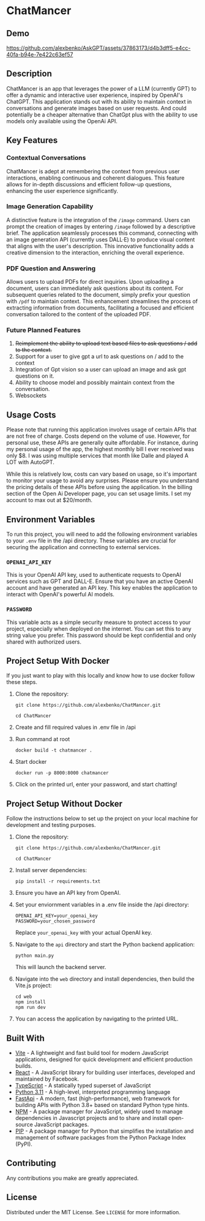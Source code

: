 # ChatMancer

## Demo

https://github.com/alexbenko/AskGPT/assets/37863173/d4b3dff5-e4cc-40fa-b94e-7e422c63ef57

## Description

ChatMancer is an app that leverages the power of a LLM (currently GPT) to offer a dynamic and interactive user experience, inspired by OpenAI's ChatGPT. This application stands out with its ability to maintain context in conversations and generate images based on user requests. And could potentially be a cheaper alternative than ChatGpt plus with the ability to use models only available using the OpenAi API.

## Key Features

### Contextual Conversations

ChatMancer is adept at remembering the context from previous user interactions, enabling continuous and coherent dialogues. This feature allows for in-depth discussions and efficient follow-up questions, enhancing the user experience significantly.

### Image Generation Capability

A distinctive feature is the integration of the `/image` command. Users can prompt the creation of images by entering `/image` followed by a descriptive brief. The application seamlessly processes this command, connecting with an image generation API (currently uses DALL·E) to produce visual content that aligns with the user's description. This innovative functionality adds a creative dimension to the interaction, enriching the overall experience.

### PDF Question and Answering

Allows users to upload PDFs for direct inquiries. Upon uploading a document, users can immediately ask questions about its content. For subsequent queries related to the document, simply prefix your question with `/pdf` to maintain context. This enhancement streamlines the process of extracting information from documents, facilitating a focused and efficient conversation tailored to the content of the uploaded PDF.

### Future Planned Features

1. <strike>Reimplement the ability to upload text based files to ask questions / add to the context.</strike>
2. Support for a user to give gpt a url to ask questions on / add to the context
3. Integration of Gpt vision so a user can upload an image and ask gpt questions on it.
4. Ability to choose model and possibly maintain context from the conversation.
5. Websockets

## Usage Costs

Please note that running this application involves usage of certain APIs that are not free of charge. Costs depend on the volume of use. However, for personal use, these APIs are generally quite affordable. For instance, during my personal usage of the app, the highest monthly bill I ever received was only $8. I was using multiple services that month like Dalle and played A LOT with AutoGPT.

While this is relatively low, costs can vary based on usage, so it's important to monitor your usage to avoid any surprises. Please ensure you understand the pricing details of these APIs before using the application. In the billing section of the Open Ai Developer page, you can set usage limits. I set my account to max out at $20/month.

## Environment Variables

To run this project, you will need to add the following environment variables to your `.env` file in the /api directory. These variables are crucial for securing the application and connecting to external services.

### `OPENAI_API_KEY`

This is your OpenAI API key, used to authenticate requests to OpenAI services such as GPT and DALL-E. Ensure that you have an active OpenAI account and have generated an API key. This key enables the application to interact with OpenAI's powerful AI models.

### `PASSWORD`

This variable acts as a simple security measure to protect access to your project, especially when deployed on the internet. You can set this to any string value you prefer. This password should be kept confidential and only shared with authorized users.

## Project Setup With Docker

If you just want to play with this locally and know how to use docker follow these steps.

1. Clone the repository:

   ```
   git clone https://github.com/alexbenko/ChatMancer.git
   ```

   ```
   cd ChatMancer
   ```

2. Create and fill required values in .env file in /api
3. Run command at root
   ```
   docker build -t chatmancer .
   ```
4. Start docker
   ```
   docker run -p 8000:8000 chatmancer
   ```
5. Click on the printed url, enter your password, and start chatting!

## Project Setup Without Docker

Follow the instructions below to set up the project on your local machine for development and testing purposes.

1. Clone the repository:

   ```
   git clone https://github.com/alexbenko/ChatMancer.git
   ```

   ```
   cd ChatMancer
   ```

2. Install server dependencies:
   ```
   pip install -r requirements.txt
   ```
3. Ensure you have an API key from OpenAI.

4. Set your enviornment variables in a .env file inside the /api directory:

   ```
   OPENAI_API_KEY=your_openai_key
   PASSWORD=your_chosen_password
   ```

   Replace `your_openai_key` with your actual OpenAI key.

5. Navigate to the `api` directory and start the Python backend application:

   ```
   python main.py
   ```

   This will launch the backend server.

6. Navigate into the `web` directory and install dependencies, then build the Vite.js project:

   ```
   cd web
   npm install
   npm run dev
   ```

7. You can access the application by navigating to the printed URL.

## Built With

- [Vite](https://vitejs.dev/) - A lightweight and fast build tool for modern JavaScript applications, designed for quick development and efficient production builds.
- [React](https://react.dev/) - A JavaScript library for building user interfaces, developed and maintained by Facebook.
- [TypeScript](https://www.typescriptlang.org/) - A statically typed superset of JavaScript
- [Python 3.11](https://www.python.org/downloads/release/python-3110/) - A high-level, interpreted programming language
- [FastApi](https://fastapi.tiangolo.com/) - A modern, fast (high-performance), web framework for building APIs with Python 3.8+ based on standard Python type hints.
- [NPM](https://www.npmjs.com/) - A package manager for JavaScript, widely used to manage dependencies in Javascript projects and to share and install open-source JavaScript packages.
- [PIP](https://pypi.org/project/pip/) - A package manager for Python that simplifies the installation and management of software packages from the Python Package Index (PyPI).

## Contributing

Any contributions you make are greatly appreciated.

## License

Distributed under the MIT License. See `LICENSE` for more information.
